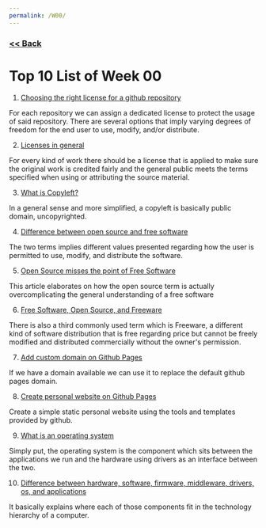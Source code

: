 ```yaml
---
permalink: /W00/
---
```

### [<< Back](../)

# Top 10 List of Week 00

1. [Choosing the right license for a github repository](https://docs.github.com/en/github/creating-cloning-and-archiving-repositories/licensing-a-repository)<br>

For each repository we can assign a dedicated license to protect the usage of said repository. There are several options that imply varying degrees of freedom for the end user to use, modify, and/or distribute.<br>

2. [Licenses in general](https://choosealicense.com/)<br>

For every kind of work there should be a license that is applied to make sure the original work is credited fairly and the general public meets the terms specified when using or attributing the source material.<br>

3. [What is Copyleft?](https://www.gnu.org/licenses/copyleft.en.html)<br>

In a general sense and more simplified, a copyleft is basically public domain, uncopyrighted.<br>

4. [Difference between open source and free software](https://opensource.com/article/17/11/open-source-or-free-software)<br>

The two terms implies different values presented regarding how the user is permitted to use, modify, and distribute the software. <br>

5. [Open Source misses the point of Free Software](https://www.gnu.org/philosophy/open-source-misses-the-point.en.html)<br>

This article elaborates on how the open source term is actually overcomplicating the general understanding of a free software

6. [Free Software, Open Source, and Freeware](https://dzone.com/articles/free-software-vs-open-source-vs-freeware-whats-the#)<br>

There is also a third commonly used term which is Freeware, a different kind of software distribution that is free regarding price but cannot be freely modified and distributed commercially without the owner's permission.<br>

7. [Add custom domain on Github Pages](https://www.youtube.com/watch?v=mPGi1IHQxFM)<br>

If we have a domain available we can use it to replace the default github pages domain.<br>

8. [Create personal website on Github Pages](https://pages.github.com/)<br>

Create a simple static personal website using the tools and templates provided by github.<br>

9. [What is an operating system](https://www.howtogeek.com/361572/what-is-an-operating-system/)<br>

Simply put, the operating system is the component which sits between the applications we run and the hardware using drivers as an interface between the two.<br>

10. [Difference between hardware, software, firmware, middleware, drivers, os, and applications](https://embeddedinventor.com/hardware-software-firmware-middleware-drivers-os-applications-the-difference/)<br>

It basically explains where each of those components fit in the technology hierarchy of a computer.<br>
